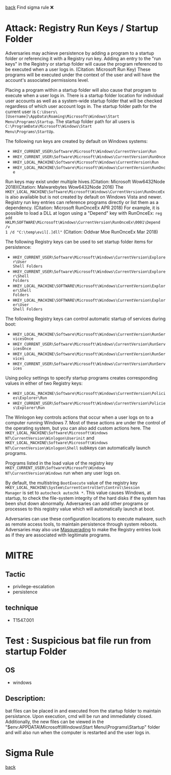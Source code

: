 
[back](../index.md)
Find sigma rule :x: 

# Attack: Registry Run Keys / Startup Folder 

Adversaries may achieve persistence by adding a program to a startup folder or referencing it with a Registry run key. Adding an entry to the "run keys" in the Registry or startup folder will cause the program referenced to be executed when a user logs in. (Citation: Microsoft Run Key) These programs will be executed under the context of the user and will have the account's associated permissions level.

Placing a program within a startup folder will also cause that program to execute when a user logs in. There is a startup folder location for individual user accounts as well as a system-wide startup folder that will be checked regardless of which user account logs in. The startup folder path for the current user is <code>C:\Users\\[Username]\AppData\Roaming\Microsoft\Windows\Start Menu\Programs\Startup</code>. The startup folder path for all users is <code>C:\ProgramData\Microsoft\Windows\Start Menu\Programs\StartUp</code>.

The following run keys are created by default on Windows systems:

* <code>HKEY_CURRENT_USER\Software\Microsoft\Windows\CurrentVersion\Run</code>
* <code>HKEY_CURRENT_USER\Software\Microsoft\Windows\CurrentVersion\RunOnce</code>
* <code>HKEY_LOCAL_MACHINE\Software\Microsoft\Windows\CurrentVersion\Run</code>
* <code>HKEY_LOCAL_MACHINE\Software\Microsoft\Windows\CurrentVersion\RunOnce</code>

Run keys may exist under multiple hives.(Citation: Microsoft Wow6432Node 2018)(Citation: Malwarebytes Wow6432Node 2016) The <code>HKEY_LOCAL_MACHINE\Software\Microsoft\Windows\CurrentVersion\RunOnceEx</code> is also available but is not created by default on Windows Vista and newer. Registry run key entries can reference programs directly or list them as a dependency. (Citation: Microsoft RunOnceEx APR 2018) For example, it is possible to load a DLL at logon using a "Depend" key with RunOnceEx: <code>reg add HKLM\SOFTWARE\Microsoft\Windows\CurrentVersion\RunOnceEx\0001\Depend /v 1 /d "C:\temp\evil[.]dll"</code> (Citation: Oddvar Moe RunOnceEx Mar 2018)

The following Registry keys can be used to set startup folder items for persistence:

* <code>HKEY_CURRENT_USER\Software\Microsoft\Windows\CurrentVersion\Explorer\User Shell Folders</code>
* <code>HKEY_CURRENT_USER\Software\Microsoft\Windows\CurrentVersion\Explorer\Shell Folders</code>
* <code>HKEY_LOCAL_MACHINE\SOFTWARE\Microsoft\Windows\CurrentVersion\Explorer\Shell Folders</code>
* <code>HKEY_LOCAL_MACHINE\SOFTWARE\Microsoft\Windows\CurrentVersion\Explorer\User Shell Folders</code>

The following Registry keys can control automatic startup of services during boot:

* <code>HKEY_LOCAL_MACHINE\Software\Microsoft\Windows\CurrentVersion\RunServicesOnce</code>
* <code>HKEY_CURRENT_USER\Software\Microsoft\Windows\CurrentVersion\RunServicesOnce</code>
* <code>HKEY_LOCAL_MACHINE\Software\Microsoft\Windows\CurrentVersion\RunServices</code>
* <code>HKEY_CURRENT_USER\Software\Microsoft\Windows\CurrentVersion\RunServices</code>

Using policy settings to specify startup programs creates corresponding values in either of two Registry keys:

* <code>HKEY_LOCAL_MACHINE\Software\Microsoft\Windows\CurrentVersion\Policies\Explorer\Run</code>
* <code>HKEY_CURRENT_USER\Software\Microsoft\Windows\CurrentVersion\Policies\Explorer\Run</code>

The Winlogon key controls actions that occur when a user logs on to a computer running Windows 7. Most of these actions are under the control of the operating system, but you can also add custom actions here. The <code>HKEY_LOCAL_MACHINE\Software\Microsoft\Windows NT\CurrentVersion\Winlogon\Userinit</code> and <code>HKEY_LOCAL_MACHINE\Software\Microsoft\Windows NT\CurrentVersion\Winlogon\Shell</code> subkeys can automatically launch programs.

Programs listed in the load value of the registry key <code>HKEY_CURRENT_USER\Software\Microsoft\Windows NT\CurrentVersion\Windows</code> run when any user logs on.

By default, the multistring <code>BootExecute</code> value of the registry key <code>HKEY_LOCAL_MACHINE\System\CurrentControlSet\Control\Session Manager</code> is set to <code>autocheck autochk *</code>. This value causes Windows, at startup, to check the file-system integrity of the hard disks if the system has been shut down abnormally. Adversaries can add other programs or processes to this registry value which will automatically launch at boot.

Adversaries can use these configuration locations to execute malware, such as remote access tools, to maintain persistence through system reboots. Adversaries may also use [Masquerading](https://attack.mitre.org/techniques/T1036) to make the Registry entries look as if they are associated with legitimate programs.

# MITRE
## Tactic
  - privilege-escalation
  - persistence


## technique
  - T1547.001


# Test : Suspicious bat file run from startup Folder
## OS
  - windows


## Description:
bat files can be placed in and executed from the startup folder to maintain persistance.
Upon execution, cmd will be run and immediately closed. Additionally, the new files can be viewed in the "$env:APPDATA\Microsoft\Windows\Start Menu\Programs\Startup"
folder and will also run when the computer is restarted and the user logs in.


# Sigma Rule


[back](../index.md)
